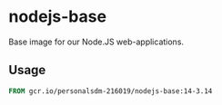 # nodejs-base

Base image for our Node.JS web-applications.

## Usage

```Dockerfile
FROM gcr.io/personalsdm-216019/nodejs-base:14-3.14
```
 

